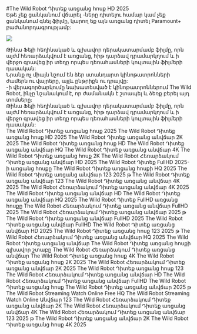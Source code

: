 #The Wild Robot Դիտեք առցանց հոսք HD 2025  
Եթե ​​չեք ցանկանում վճարել -ները դիտելու համար կամ չեք ցանկանում գնել ֆիլմը, կարող եք այն առցանց դիտել Paramount+ բաժանորդագրությամբ:  
  
[![](https://i.imgur.com/qSNzIqt.png)](https://movie.rssnews.media/reRlbDpRx.php)  
  
Թինա Ֆեյի հեղինակած և գլխավոր դերակատարմամբ ֆիլմը, որն այժմ հեռարձակվում է առցանց, հիթ դարձավ դրամարկղում և ի վերջո գրավեց իր տեղը որպես դեռահասների կուլտային ֆիլմերի դասական:  
Նրանք ոչ միայն նշում են ձեր ստանդարտ կինոթատրոնների ժամերն ու վայրերը, այլև ընթրիքն ու դրայվը:  
-ի վերագործարկումը նախատեսված է կինոթատրոններում The Wild Robot, ինչը նշանակում է, որ ժամանակն է շտապել և ձեռք բերել այդ տոմսերը:  
Թինա Ֆեյի հեղինակած և գլխավոր դերակատարմամբ ֆիլմը, որն այժմ հեռարձակվում է առցանց, հիթ դարձավ դրամարկղում և ի վերջո գրավեց իր տեղը որպես դեռահասների կուլտային ֆիլմերի դասական:  
The Wild Robot Դիտեք առցանց հոսք 2025
The Wild Robot Դիտեք առցանց հոսք HD 2025
The Wild Robot Դիտեք առցանց անվճար 2K 2025
The Wild Robot Դիտեք առցանց հոսք HD
The Wild Robot Դիտեք առցանց անվճար HQ
The Wild Robot Դիտեք առցանց անվճար 4K
The Wild Robot Դիտեք առցանց հոսք 2K
The Wild Robot Հեռարձակում Դիտեք առցանց անվճար HD 2025
The Wild Robot Դիտեք FullHD 2025-ի առցանց հոսքը
The Wild Robot Դիտեք առցանց հոսքի HQ 2025
The Wild Robot Դիտեք առցանց անվճար 123 2025 թ
The Wild Robot Դիտեք առցանց անվճար 123
The Wild Robot Դիտեք առցանց անվճար 4K 2025
The Wild Robot Հեռարձակում Դիտեք առցանց անվճար 4K 2025
The Wild Robot Դիտեք առցանց անվճար HD
The Wild Robot Դիտեք առցանց անվճար HQ 2025
The Wild Robot Դիտեք FullHD առցանց հոսքը
The Wild Robot Հեռարձակում Դիտեք առցանց անվճար FullHD 2025
The Wild Robot Հեռարձակում Դիտեք առցանց անվճար 2025 թ
The Wild Robot Դիտեք առցանց անվճար FullHD 2025
The Wild Robot Դիտեք առցանց անվճար FullHD
The Wild Robot Դիտեք առցանց անվճար HD 2025
The Wild Robot Դիտեք առցանց հոսք 123 2025 թ
The Wild Robot Հեռարձակում Դիտեք առցանց անվճար HQ 2025
The Wild Robot Դիտեք առցանց անվճար
The Wild Robot Դիտեք առցանց հոսքի գլխավոր շտաբը
The Wild Robot Հեռարձակում Դիտեք առցանց անվճար
The Wild Robot Դիտեք առցանց հոսք 4K
The Wild Robot Դիտեք առցանց հոսք 2K 2025
The Wild Robot Հեռարձակում Դիտեք առցանց անվճար 2K 2025
The Wild Robot Դիտեք առցանց հոսք 123
The Wild Robot Հեռարձակում Դիտեք առցանց անվճար HD
The Wild Robot Հեռարձակում Դիտեք առցանց անվճար FullHD
The Wild Robot Դիտեք առցանց հոսք
The Wild Robot Դիտեք առցանց անվճար 2025 թ
The Wild Robot Streaming Watch Online Free HQ
The Wild Robot Streaming Watch Online Անվճար 123
The Wild Robot Հեռարձակում Դիտեք առցանց անվճար 2K
The Wild Robot Հեռարձակում Դիտեք առցանց անվճար 4K
The Wild Robot Հեռարձակում Դիտեք առցանց անվճար 123 2025 թ
The Wild Robot Դիտեք առցանց անվճար 2K
The Wild Robot Դիտեք առցանց հոսք 4K 2025